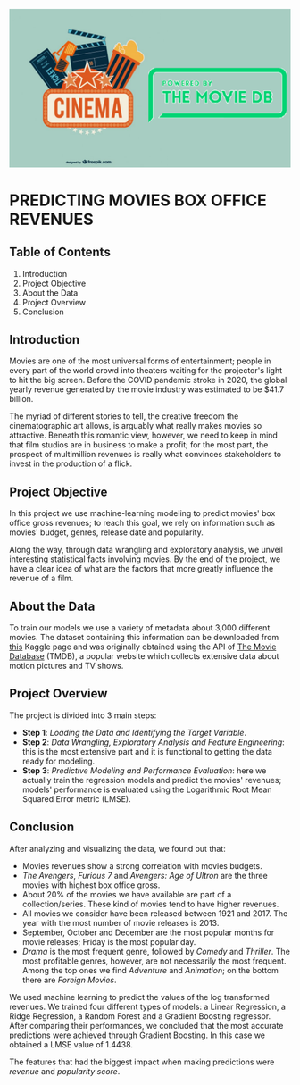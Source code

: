 ![Cover](images/cover_image.png)

# **PREDICTING MOVIES BOX OFFICE REVENUES**

## Table of Contents
1. Introduction
2. Project Objective
3. About the Data
4. Project Overview
5. Conclusion

## Introduction

Movies are one of the most universal forms of entertainment; people in every part of the world crowd into theaters waiting for the projector's light to hit the big screen. Before the COVID pandemic stroke in 2020, the global yearly revenue generated by the movie industry was estimated to be \$41.7 billion.   

The myriad of different stories to tell, the creative freedom the cinematographic art allows, is arguably what really
makes movies so attractive. Beneath this romantic view, however, we need to keep in mind that film studios are in business to make a profit; for the most part, the prospect of multimillion revenues is really what convinces stakeholders to invest in the production of a flick.

## Project Objective

In this project we use machine-learning modeling to predict movies' box office gross revenues; to reach this goal, we rely on information such as movies' budget, genres, release date and popularity. 

Along the way, through data wrangling and exploratory analysis, we unveil interesting statistical facts involving movies. By the end of the project, we have a clear idea of what are the factors that more greatly influence the revenue of a film.   

## About the Data

To train our models we use a variety of metadata about 3,000 different movies. The dataset containing this information can be downloaded from [this](https://www.kaggle.com/competitions/tmdb-box-office-prediction/data) Kaggle page and was originally obtained using the API of [The Movie Database](https://www.themoviedb.org/) (TMDB), a popular website which collects extensive data about motion pictures and TV shows.    

## Project Overview

The project is divided into 3 main steps:
- **Step 1**: *Loading the Data and Identifying the Target Variable*.
- **Step 2**: *Data Wrangling, Exploratory Analysis and Feature Engineering*: this is the most extensive part and it is functional to getting the data ready for modeling.
- **Step 3**: *Predictive Modeling and Performance Evaluation*: here we actually train the regression models and predict the movies' revenues; models' performance is evaluated using the Logarithmic Root Mean Squared Error metric (LMSE).

## Conclusion

After analyzing and visualizing the data, we found out that:
- Movies revenues show a strong correlation with movies budgets.
- *The Avengers*, *Furious 7* and *Avengers: Age of Ultron* are the three movies with highest box office gross.
- About 20% of the movies we have available are part of a collection/series. These kind of movies tend to have higher revenues.
- All movies we consider have been released between 1921 and 2017. The year with the most number of movie releases is 2013.
- September, October and December are the most popular months for movie releases; Friday is the most popular day.
- *Drama* is the most frequent genre, followed by *Comedy* and *Thriller*. The most profitable genres, however, are not necessarily the most frequent. Among the top ones we find *Adventure* and *Animation*; on the bottom there are *Foreign Movies*.

We used machine learning to predict the values of the log transformed revenues. We trained four different types of models: a Linear Regression, a Ridge Regression, a Random Forest and a Gradient Boosting regressor. After comparing their performances, we concluded that the most accurate predictions were achieved through Gradient Boosting. In this case we obtained a LMSE value of 1.4438.   

The features that had the biggest impact when making predictions were *revenue* and *popularity score*.